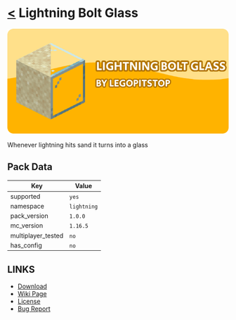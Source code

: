 # [<](../README.md) Lightning Bolt Glass

![alt](banner.png)

Whenever lightning hits sand it turns into a glass

## Pack Data

| Key                | Value       |
| ------------------ | ----------- |
| supported          | `yes`       |
| namespace          | `lightning` |
| pack_version       | `1.0.0`     |
| mc_version         | `1.16.5`    |
| multiplayer_tested | `no`        |
| has_config         | `no`        |

## LINKS

- [Download](https://www.curseforge.com/minecraft/customization/lightning-bolt-glass-datapack)
- [Wiki Page](https://github.com/legopitstop/Datapacks/wiki)
- [License](https://license.lpsmods.dev)
- [Bug Report](https://github.com/legopitstop/Datapacks/issues)
